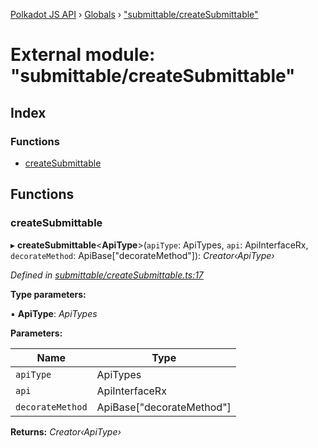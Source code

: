 [Polkadot JS API](../README.md) › [Globals](../globals.md) › ["submittable/createSubmittable"](_submittable_createsubmittable_.md)

# External module: "submittable/createSubmittable"

## Index

### Functions

* [createSubmittable](_submittable_createsubmittable_.md#createsubmittable)

## Functions

###  createSubmittable

▸ **createSubmittable**<**ApiType**>(`apiType`: ApiTypes, `api`: ApiInterfaceRx, `decorateMethod`: ApiBase<ApiType>["decorateMethod"]): *Creator‹ApiType›*

*Defined in [submittable/createSubmittable.ts:17](https://github.com/polkadot-js/api/blob/6e2ad7789e/packages/api/src/submittable/createSubmittable.ts#L17)*

**Type parameters:**

▪ **ApiType**: *ApiTypes*

**Parameters:**

Name | Type |
------ | ------ |
`apiType` | ApiTypes |
`api` | ApiInterfaceRx |
`decorateMethod` | ApiBase<ApiType>["decorateMethod"] |

**Returns:** *Creator‹ApiType›*

